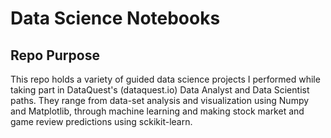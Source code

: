 # Data Science Notebooks

## Repo Purpose

This repo holds a variety of guided data science projects I performed while taking part in DataQuest's (dataquest.io) Data Analyst
and Data Scientist paths. They range from data-set analysis and visualization using Numpy and Matplotlib, through machine 
learning and making stock market and game review predictions using sckikit-learn.
